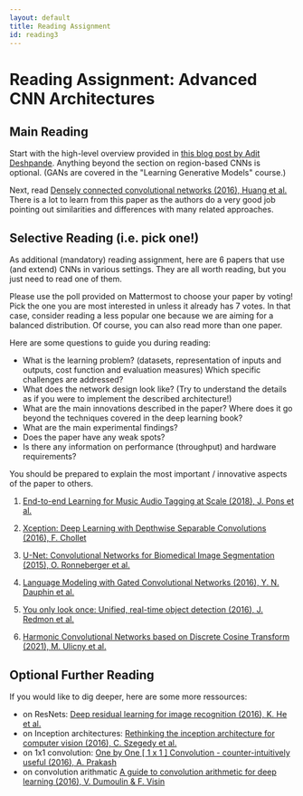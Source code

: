 ```yaml
---
layout: default
title: Reading Assignment
id: reading3
---
```



# Reading Assignment: Advanced CNN Architectures

## Main Reading

Start with the high-level overview provided in [this blog post by Adit Deshpande](https://adeshpande3.github.io/The-9-Deep-Learning-Papers-You-Need-To-Know-About.html).
Anything beyond the section on region-based CNNs is optional.
(GANs are covered in the "Learning Generative Models" course.)

Next, read [Densely connected convolutional networks (2016), Huang et al.](https://arxiv.org/abs/1608.06993)
There is a lot to learn from this paper as the authors do a very good job pointing out similarities and differences with many related approaches.

## Selective Reading (i.e. pick one!)

As additional (mandatory) reading assignment, here are 6 papers that use (and extend) CNNs in various settings. They are all worth reading, but you just need to read one of them. 

Please use the poll provided on Mattermost to choose your paper by voting!
Pick the one you are most interested in unless it already has 7 votes. In that case, consider reading a less popular one because we are aiming for a balanced distribution. Of course, you can also read more than one paper.

Here are some questions to guide you during reading:
* What is the learning problem? (datasets, representation of inputs and outputs, cost function and evaluation measures) Which specific challenges are addressed?  
* What does the network design look like? (Try to understand the details as if you were to implement the described architecture!)  
* What are the main innovations described in the paper? Where does it go beyond the techniques covered in the deep learning book?  
* What are the main experimental findings?  
* Does the paper have any weak spots?  
* Is there any information on performance (throughput) and hardware requirements?  

You should be prepared to explain the most important / innovative aspects of the paper to others.

1. [End-to-end Learning for Music Audio Tagging at Scale (2018), J. Pons et al.](http://ismir2018.ircam.fr/doc/pdfs/191_Paper.pdf)

2. [Xception: Deep Learning with Depthwise Separable Convolutions (2016), F. Chollet](https://arxiv.org/abs/1610.02357)

3. [U-Net: Convolutional Networks for Biomedical Image Segmentation (2015), O. Ronneberger et al.](https://arxiv.org/abs/1505.04597)

4. [Language Modeling with Gated Convolutional Networks (2016), Y. N. Dauphin et al.](https://arxiv.org/abs/1612.08083)

5. [You only look once: Unified, real-time object detection (2016), J. Redmon et al.](http://datascienceprojects.org/papers/Redmon2016.-%20YOLO.pdf)

6. [Harmonic Convolutional Networks based on Discrete Cosine Transform (2021), M. Ulicny et al.](https://arxiv.org/abs/2001.06570)
		
## Optional Further Reading

If you would like to dig deeper, here are some more ressources:

* on ResNets: [Deep residual learning for image recognition (2016), K. He et al.](http://arxiv.org/abs/1512.03385)
* on Inception architectures: [Rethinking the inception architecture for computer vision (2016), C. Szegedy et al.](https://www.cv-foundation.org/openaccess/content_cvpr_2016/papers/Szegedy_Rethinking_the_Inception_CVPR_2016_paper.pdf)
* on 1x1 convolution: [One by One [ 1 x 1 ] Convolution - counter-intuitively useful (2016), A. Prakash](https://iamaaditya.github.io/2016/03/one-by-one-convolution/)
* on convolution arithmatic [A guide to convolution arithmetic for deep learning (2016), V. Dumoulin & F. Visin](https://arxiv.org/abs/1603.07285)